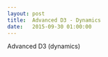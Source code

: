 ```yaml
---
layout: post
title:  Advanced D3 - Dynamics
date:   2015-09-30 01:00:00
---
```


Advanced D3 (dynamics)